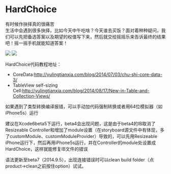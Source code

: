 HardChoice
==========

有时候作抉择真的很痛苦  
生活中会遇到很多抉择，比如今天中午吃啥？今天谁去买饭？面对着种种疑问，我们可以先把备选答案以及期望的权值写下来，然后就交给摇摇乐来告诉最终的结果吧！摇一摇手机就能知道答案！  

![](http://wal8.com/64224622)
![](http://wal8.com/64224623)

HardChoice代码教程地址：  

- CoreData:http://yulingtianxia.com/blog/2014/07/03/chu-shi-core-data-3/  
- TableView self-sizing Cell:http://yulingtianxia.com/blog/2014/08/17/New-in-Table-and-Collection-Views/  

如果遇到了类型转换编译报错，可以手动加代码强制转换或者用64位模拟器（如iPhone5s）运行

建议在Xcode6beta5下运行，beta4会出现问题，这是由于beta4的IB取消了Resizeable Controller和增加了module设置（在storyboard源文件中有体现，多了customModule、customModuleProvider）导致的，可以先用Resizeable iPhone运行下，然后再用iPhone5s运行，并在Controller的module处设置成HardChoice，这样就能修复IB文件的错误

语法更新至beta7（2014.9.5），出现连接错误时可以clean build folder（点product->clean之前按住option）试试。
